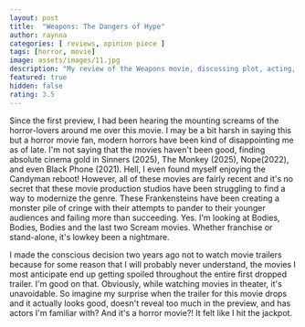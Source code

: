 ```yaml
---
layout: post
title:  "Weapons: The Dangers of Hype"
author: raynna
categories: [ reviews, opinion piece ]
tags: [horror, movie]
image: assets/images/11.jpg
description: "My review of the Weapons movie, discussing plot, acting, and overall narrative."
featured: true
hidden: false
rating: 3.5
---
```


Since the first preview, I had been hearing the mounting screams of the horror-lovers around me over this movie. I may be a bit harsh in saying this but a horror movie fan, modern horrors have been kind of disappointing me as of late. I'm not saying that the movies haven't been good, finding absolute cinema gold in Sinners (2025), The Monkey (2025), Nope(2022), and even Black Phone (2021). Hell, I even found myself enjoying the Candyman reboot! However, all of these movies are fairly recent and it's no secret that these movie production studios have been struggling to find a way to modernize the genre. These Frankensteins have been creating a monster pile of cringe with their attempts to pander to their younger audiences and failing more than succeeding. Yes. I'm looking at Bodies, Bodies, Bodies and the last two Scream movies. Whether franchise or stand-alone, it's lowkey been a nightmare. 

I made the conscious decision two years ago not to watch movie trailers because for some reason that I will probably never understand, the movies I most anticipate end up getting spoiled throughout the entire first dropped trailer. I'm good on that. Obviously, while watching movies in theater, it's unavoidable. So imagine my surprise when the trailer for this movie drops and it actually looks good, doesn't reveal too much in the preview, and has actors I'm familiar with? And it's a horror movie?! It felt like I hit the jackpot. 

